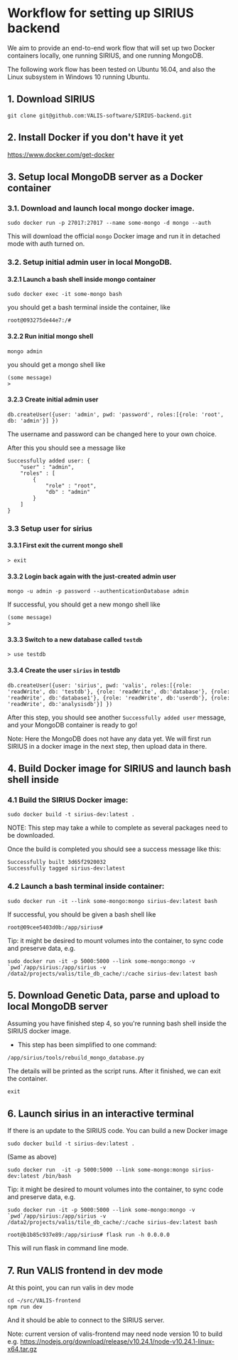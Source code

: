 # Workflow for setting up SIRIUS backend

We aim to provide an end-to-end work flow that will set up two Docker containers locally, one running SIRIUS, and one running MongoDB.

The following work flow has been tested on Ubuntu 16.04, and also the Linux subsystem in Windows 10 running Ubuntu.

## 1. Download SIRIUS

```
git clone git@github.com:VALIS-software/SIRIUS-backend.git
```

## 2. Install Docker if you don't have it yet

https://www.docker.com/get-docker

## 3. Setup local MongoDB server as a Docker container

### 3.1. Download and launch local mongo docker image.

```
sudo docker run -p 27017:27017 --name some-mongo -d mongo --auth
```

This will download the official `mongo` Docker image and run it in detached mode with auth turned on.

### 3.2. Setup initial admin user in local MongoDB.

#### 3.2.1 Launch a bash shell inside mongo container

```
sudo docker exec -it some-mongo bash
```

you should get a bash terminal inside the container, like

```
root@093275de44e7:/#
```

#### 3.2.2 Run initial mongo shell

```
mongo admin
```

you should get a mongo shell like

```
(some message)
>
```

#### 3.2.3 Create initial admin user

```
db.createUser({user: 'admin', pwd: 'password', roles:[{role: 'root', db: 'admin'}] })
```

The username and password can be changed here to your own choice.

After this you should see a message like

```
Successfully added user: {
	"user" : "admin",
	"roles" : [
		{
			"role" : "root",
			"db" : "admin"
		}
	]
}
```

### 3.3 Setup user for sirius

#### 3.3.1 First exit the current mongo shell

```
> exit
```

#### 3.3.2 Login back again with the just-created admin user

```
mongo -u admin -p password --authenticationDatabase admin
```

If successful, you should get a new mongo shell like

```
(some message)
>
```

#### 3.3.3 Switch to a new database called `testdb`

```
> use testdb
```

#### 3.3.4 Create the user `sirius` in testdb

```
db.createUser({user: 'sirius', pwd: 'valis', roles:[{role: 'readWrite', db: 'testdb'}, {role: 'readWrite', db:'database'}, {role: 'readWrite', db:'database1'}, {role: 'readWrite', db:'userdb'}, {role: 'readWrite', db:'analysisdb'}] })
```

After this step, you should see another `Successfully added user` message, and your MongoDB container is ready to go!

Note: Here the MongoDB does not have any data yet. We will first run SIRIUS in a docker image in the next step, then upload data in there.



## 4. Build Docker image for SIRIUS and launch bash shell inside

### 4.1 Build the SIRIUS Docker image:

```
sudo docker build -t sirius-dev:latest .
```

NOTE: This step may take a while to complete as several packages need to be downloaded.

Once the build is completed you should see a success message like this:

```
Successfully built 3d65f2920032
Successfully tagged sirius-dev:latest
```

### 4.2 Launch a bash terminal inside container:

```
sudo docker run -it --link some-mongo:mongo sirius-dev:latest bash
```

If successful, you should be given a bash shell like

```
root@09cee5403d0b:/app/sirius#
```

Tip: it might be desired to mount volumes into the container, to sync code and preserve data, e.g.

```
sudo docker run -it -p 5000:5000 --link some-mongo:mongo -v `pwd`/app/sirius:/app/sirius -v /data2/projects/valis/tile_db_cache/:/cache sirius-dev:latest bash
```


## 5. Download Genetic Data, parse and upload to local MongoDB server

Assuming you have finished step 4, so you're running bash shell inside the SIRIUS docker image.

* This step has been simplified to one command:

```
/app/sirius/tools/rebuild_mongo_database.py
```

The details will be printed as the script runs. After it finished, we can exit the container.

```
exit
```


## 6. Launch sirius in an interactive terminal

If there is an update to the SIRIUS code. You can build a new Docker image

```
sudo docker build -t sirius-dev:latest .
```

(Same as above)
```
sudo docker run  -it -p 5000:5000 --link some-mongo:mongo sirius-dev:latest /bin/bash
```

Tip: it might be desired to mount volumes into the container, to sync code and preserve data, e.g.
```
sudo docker run -it -p 5000:5000 --link some-mongo:mongo -v `pwd`/app/sirius:/app/sirius -v /data2/projects/valis/tile_db_cache/:/cache sirius-dev:latest bash
```

```
root@b1b85c937e89:/app/sirius# flask run -h 0.0.0.0
```

This will run flask in command line mode.

## 7. Run VALIS frontend in dev mode

At this point, you can run valis in dev mode

```
cd ~/src/VALIS-frontend
npm run dev
```

And it should be able to connect to the SIRIUS server.

Note: current version of valis-frontend may need node version 10 to build
e.g. https://nodejs.org/download/release/v10.24.1/node-v10.24.1-linux-x64.tar.gz
